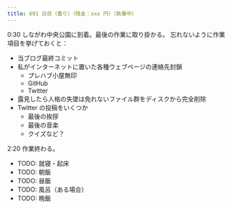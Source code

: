 ```yaml
---
title: 691 日目（曇り）（残金：xxx 円）（執筆中）
---
```


0:30 しながわ中央公園に到着。最後の作業に取り掛かる。
忘れないように作業項目を挙げておくと：

* 当ブログ最終コミット
* 私がインターネットに置いた各種ウェブページの連絡先封鎖
  * プレハブ小屋無印
  * GitHub
  * Twitter
* 露見したら人格の失墜は免れないファイル群をディスクから完全削除
* Twitter の投稿をいくつか
  * 最後の挨拶
  * 最後の音楽
  * クイズなど？

2:20 作業終わる。

* TODO: 就寝・起床
* TODO: 朝飯
* TODO: 昼飯
* TODO: 風呂（ある場合）
* TODO: 晩飯
